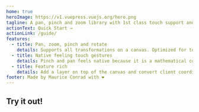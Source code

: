 ```yaml
---
home: true
heroImage: https://v1.vuepress.vuejs.org/hero.png
tagline: A pan, pinch and zoom library with 1st class touch support and an extensible API
actionText: Quick Start →
actionLink: /guide/
features:
  - title: Pan, zoom, pinch and rotate
    details: Supports all transformations on a canvas. Optimized for touch gestures and mobile support.
  - title: Native feeling touch gestures
    details: Pinch and pan feels native because it is a mathematical correct projection of touch points.
  - title: Feature rich
    details: Add a layer on top of the canvas and convert client coordinates bi-directional.
footer: Made by Maurice Conrad with ❤️
---
```


## Try it out!
